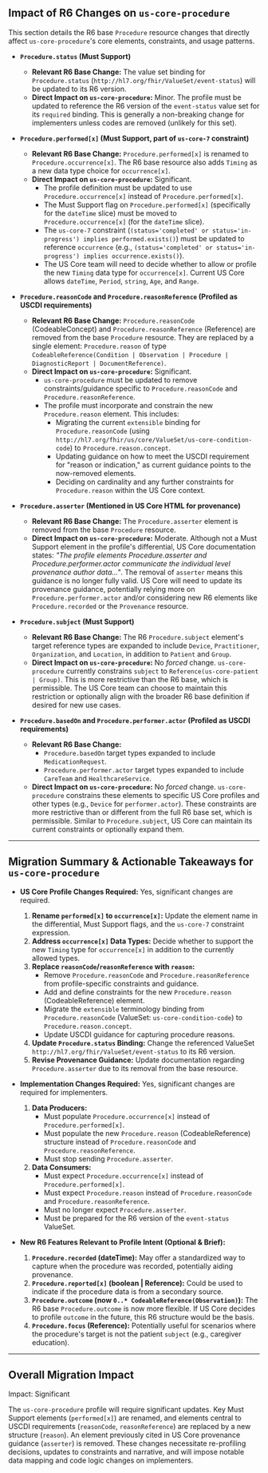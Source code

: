## Impact of R6 Changes on `us-core-procedure`

This section details the R6 base `Procedure` resource changes that directly affect `us-core-procedure`'s core elements, constraints, and usage patterns.

*   **`Procedure.status` (Must Support)**
    *   **Relevant R6 Base Change:** The value set binding for `Procedure.status` (`http://hl7.org/fhir/ValueSet/event-status`) will be updated to its R6 version.
    *   **Direct Impact on `us-core-procedure`:** Minor. The profile must be updated to reference the R6 version of the `event-status` value set for its `required` binding. This is generally a non-breaking change for implementers unless codes are removed (unlikely for this set).

*   **`Procedure.performed[x]` (Must Support, part of `us-core-7` constraint)**
    *   **Relevant R6 Base Change:** `Procedure.performed[x]` is renamed to `Procedure.occurrence[x]`. The R6 base resource also adds `Timing` as a new data type choice for `occurrence[x]`.
    *   **Direct Impact on `us-core-procedure`:** Significant.
        *   The profile definition must be updated to use `Procedure.occurrence[x]` instead of `Procedure.performed[x]`.
        *   The Must Support flag on `Procedure.performed[x]` (specifically for the `dateTime` slice) must be moved to `Procedure.occurrence[x]` (for the `dateTime` slice).
        *   The `us-core-7` constraint (`(status='completed' or status='in-progress') implies performed.exists()`) must be updated to reference `occurrence` (e.g., `(status='completed' or status='in-progress') implies occurrence.exists()`).
        *   The US Core team will need to decide whether to allow or profile the new `Timing` data type for `occurrence[x]`. Current US Core allows `dateTime`, `Period`, `string`, `Age`, and `Range`.

*   **`Procedure.reasonCode` and `Procedure.reasonReference` (Profiled as USCDI requirements)**
    *   **Relevant R6 Base Change:** `Procedure.reasonCode` (CodeableConcept) and `Procedure.reasonReference` (Reference) are removed from the base `Procedure` resource. They are replaced by a single element: `Procedure.reason` of type `CodeableReference(Condition | Observation | Procedure | DiagnosticReport | DocumentReference)`.
    *   **Direct Impact on `us-core-procedure`:** Significant.
        *   `us-core-procedure` must be updated to remove constraints/guidance specific to `Procedure.reasonCode` and `Procedure.reasonReference`.
        *   The profile must incorporate and constrain the new `Procedure.reason` element. This includes:
            *   Migrating the current `extensible` binding for `Procedure.reasonCode` (using `http://hl7.org/fhir/us/core/ValueSet/us-core-condition-code`) to `Procedure.reason.concept`.
            *   Updating guidance on how to meet the USCDI requirement for "reason or indication," as current guidance points to the now-removed elements.
            *   Deciding on cardinality and any further constraints for `Procedure.reason` within the US Core context.

*   **`Procedure.asserter` (Mentioned in US Core HTML for provenance)**
    *   **Relevant R6 Base Change:** The `Procedure.asserter` element is removed from the base `Procedure` resource.
    *   **Direct Impact on `us-core-procedure`:** Moderate. Although not a Must Support element in the profile's differential, US Core documentation states: *"The profile elements Procedure.asserter and Procedure.performer.actor communicate the individual level provenance author data..."*. The removal of `asserter` means this guidance is no longer fully valid. US Core will need to update its provenance guidance, potentially relying more on `Procedure.performer.actor` and/or considering new R6 elements like `Procedure.recorded` or the `Provenance` resource.

*   **`Procedure.subject` (Must Support)**
    *   **Relevant R6 Base Change:** The R6 `Procedure.subject` element's target reference types are expanded to include `Device`, `Practitioner`, `Organization`, and `Location`, in addition to `Patient` and `Group`.
    *   **Direct Impact on `us-core-procedure`:** No *forced* change. `us-core-procedure` currently constrains `subject` to `Reference(us-core-patient | Group)`. This is more restrictive than the R6 base, which is permissible. The US Core team can choose to maintain this restriction or optionally align with the broader R6 base definition if desired for new use cases.

*   **`Procedure.basedOn` and `Procedure.performer.actor` (Profiled as USCDI requirements)**
    *   **Relevant R6 Base Change:**
        *   `Procedure.basedOn` target types expanded to include `MedicationRequest`.
        *   `Procedure.performer.actor` target types expanded to include `CareTeam` and `HealthcareService`.
    *   **Direct Impact on `us-core-procedure`:** No *forced* change. `us-core-procedure` constrains these elements to specific US Core profiles and other types (e.g., `Device` for `performer.actor`). These constraints are more restrictive than or different from the full R6 base set, which is permissible. Similar to `Procedure.subject`, US Core can maintain its current constraints or optionally expand them.

---
## Migration Summary & Actionable Takeaways for `us-core-procedure`

*   **US Core Profile Changes Required:** Yes, significant changes are required.
    1.  **Rename `performed[x]` to `occurrence[x]`:** Update the element name in the differential, Must Support flags, and the `us-core-7` constraint expression.
    2.  **Address `occurrence[x]` Data Types:** Decide whether to support the new `Timing` type for `occurrence[x]` in addition to the currently allowed types.
    3.  **Replace `reasonCode`/`reasonReference` with `reason`:**
        *   Remove `Procedure.reasonCode` and `Procedure.reasonReference` from profile-specific constraints and guidance.
        *   Add and define constraints for the new `Procedure.reason` (CodeableReference) element.
        *   Migrate the `extensible` terminology binding from `Procedure.reasonCode` (ValueSet: `us-core-condition-code`) to `Procedure.reason.concept`.
        *   Update USCDI guidance for capturing procedure reasons.
    4.  **Update `Procedure.status` Binding:** Change the referenced ValueSet `http://hl7.org/fhir/ValueSet/event-status` to its R6 version.
    5.  **Revise Provenance Guidance:** Update documentation regarding `Procedure.asserter` due to its removal from the base resource.

*   **Implementation Changes Required:** Yes, significant changes are required for implementers.
    1.  **Data Producers:**
        *   Must populate `Procedure.occurrence[x]` instead of `Procedure.performed[x]`.
        *   Must populate the new `Procedure.reason` (CodeableReference) structure instead of `Procedure.reasonCode` and `Procedure.reasonReference`.
        *   Must stop sending `Procedure.asserter`.
    2.  **Data Consumers:**
        *   Must expect `Procedure.occurrence[x]` instead of `Procedure.performed[x]`.
        *   Must expect `Procedure.reason` instead of `Procedure.reasonCode` and `Procedure.reasonReference`.
        *   Must no longer expect `Procedure.asserter`.
        *   Must be prepared for the R6 version of the `event-status` ValueSet.

*   **New R6 Features Relevant to Profile Intent (Optional & Brief):**
    1.  **`Procedure.recorded` (dateTime):** May offer a standardized way to capture when the procedure was recorded, potentially aiding provenance.
    2.  **`Procedure.reported[x]` (boolean | Reference):** Could be used to indicate if the procedure data is from a secondary source.
    3.  **`Procedure.outcome` (now `0..* CodeableReference(Observation)`):** The R6 base `Procedure.outcome` is now more flexible. If US Core decides to profile `outcome` in the future, this R6 structure would be the basis.
    4.  **`Procedure.focus` (Reference):** Potentially useful for scenarios where the procedure's target is not the patient `subject` (e.g., caregiver education).

---
## Overall Migration Impact
Impact: Significant

The `us-core-procedure` profile will require significant updates. Key Must Support elements (`performed[x]`) are renamed, and elements central to USCDI requirements (`reasonCode`, `reasonReference`) are replaced by a new structure (`reason`). An element previously cited in US Core provenance guidance (`asserter`) is removed. These changes necessitate re-profiling decisions, updates to constraints and narrative, and will impose notable data mapping and code logic changes on implementers.
